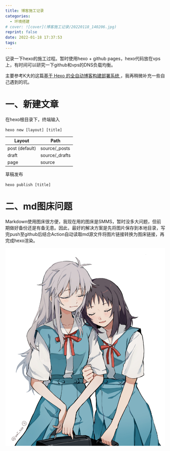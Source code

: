 ```yaml
---
title: 博客施工记录
categories:
  - 环境搭建
# cover: ![cover](博客施工记录/20220118_140206.jpg)
reprint: false
date: 2022-01-18 17:37:53
tags:
---
```


记录一下hexo的施工过程。暂时使用hexo + github pages，hexo代码放在vps上，有时间可以研究一下github和vps的DNS负载均衡。

主要参考K大的这篇[基于 Hexo 的全自动博客构建部署系统 ](https://kchen.cc/2016/11/12/hexo-instructions/#什么是-Hexo)，我再稍微补充一些自己遇到的坑。

# 一、新建文章

在hexo根目录下，终端输入

`hexo new [layout] [title]`

| Layout         | Path           |
| -------------- | -------------- |
| post (default) | source/_posts  |
| draft          | source/_drafts |
| page           | source         |

草稿发布

`hexo publish [title]`

# 二、md图床问题

Markdown使用图床很方便，我现在用的图床是SMMS，暂时没多大问题，但前期做好备份还是有备无患。因此，最好的解决方案是先将图片保存到本地目录，写完push至github后结合Action自动读取md源文件将图片链接转换为图床链接，再完成hexo渲染。

![cover](博客施工记录/20220118_140206-16425148984071.jpg)
